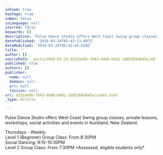 ```yaml
---
inFeed: true
hasPage: true
inNav: false
inLanguage: null
starred: false
keywords: []
description: 'Pulse Dance Studio offers West Coast Swing group classes, private lessons, workshops, social activities and events in Auckland, New Zealand.'
datePublished: '2016-03-24T05:43:11.607Z'
dateModified: '2016-03-24T05:42:43.620Z'
title: ''
author: []
sourcePath: _posts/2016-03-23-d222ae9b-7643-4ddb-b9d1-16853b8a045a.md
published: true
authors: []
publisher:
  name: null
  domain: null
  url: null
  favicon: null
url: d222ae9b-7643-4ddb-b9d1-16853b8a045a/index.html
_type: Article

---
```

Pulse Dance Studio offers West Coast Swing group classes, private lessons, workshops, social activities and events in Auckland, New Zealand.

Thursdays - Weekly:  
Level 1 (Beginner) Group Class: From 8:30PM  
Social Dancing: 9:15-10:30PM  
Level 2 Group Class: From 7:30PM \*Assessed, eligible students only\*